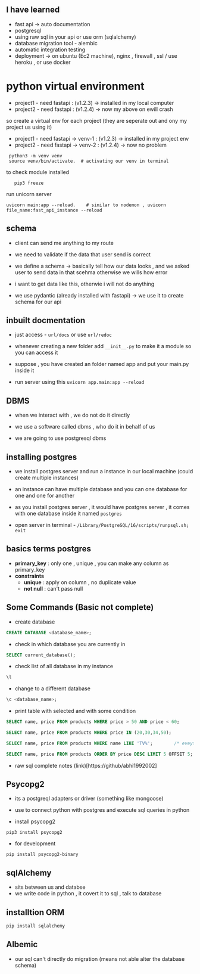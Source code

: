 ## I have learned

- fast api -> auto documentation
- postgresql
- using raw sql in your api or use orm (sqlalchemy)
- database migration tool - alembic
- automatic integration testing
- deployment -> on ubuntu (Ec2 machine), nginx , firewall , ssl / use heroku , or use docker

# python virtual environment

- project1 - need fastapi : (v1.2.3) -> installed in my local computer
- project2 - need fastapi : (v1.2.4) -> now my above on ewill crash

so create a virtual env for each project (they are seperate out and ony my project us using it)

- project1 - need fastapi -> venv-1 : (v1.2.3) -> installed in my project env
- project2 - need fastapi -> venv-2 : (v1.2.4) -> now no problem

```shell
 python3 -m venv venv
 source venv/bin/activate.  # activating our venv in terminal
```

to check module installed

```shell
   pip3 freeze
```

run unicorn server

```shell
uvicorn main:app --reload.    # similar to nodemon , uvicorn file_name:fast_api_instance --reload
```

## schema

- client can send me anything to my route
- we need to validate if the data that user send is correct
- we define a schema -> basically tell how our data looks , and we asked user to send data in that scehma otherwise we wills how error
- i want to get data like this, otherwie i will not do anything

- we use pydantic (already installed with fastapi) -> we use it to create schema for our api

## inbuilt docmentation

- just access - `url/docs` or use `url/redoc`

- whenever creating a new folder add `__init__.py` to make it a module so you can access it
- suppose , you have created an folder named app and put your main.py inside it
- run server using this `uvicorn app.main:app --reload`

## DBMS

- when we interact with , we do not do it directly
- we use a software called dbms , who do it in behalf of us

- we are going to use postgresql dbms

## installing postgres

- we install postgres server and run a instance in our local machine (could create multiple instances)
- an instance can have multiple database and you can one database for one and one for another
- as you install postgres server , it would have postgres server , it comes with one database inside it named `postgres`

- open server in terminal - `/Library/PostgreSQL/16/scripts/runpsql.sh; exit`

## basics terms postgres

- **primary_key** : only one , unique , you can make any column as primary_key
- **constraints**
  - **unique** : apply on column , no duplicate value
  - **not null** : can't pass null

## Some Commands (Basic not complete)

- create database

```sql
CREATE DATABASE <database_name>;
```

- check in which database you are currently in

```sql
SELECT current_database();
```

- check list of all database in my instance

```sql
\l
```

- change to a different database

```sql
\c <database_name>;
```

- print table with selected and with some condition

```sql
SELECT name, price FROM products WHERE price > 50 AND price < 60;

SELECT name, price FROM products WHERE price IN (20,30,34,50);

SELECT name, price FROM products WHERE name LIKE 'TV%';        /* eveything start with tv will print */

SELECT name, price FROM products ORDER BY price DESC LIMIT 5 OFFSET 5;              /* in DESC order on the basis of price , i got five row after leaving first 5 */
```

- raw sql complete notes (link)[https://github/abhi1992002]

## Psycopg2

- its a postgreql adapters or driver (something like mongoose)
- use to connect python with postgres and execute sql queries in python

- install psycopg2

```shell
pip3 install psycopg2
```

- for development

```shell
pip install psycopg2-binary
```

## sqlAlchemy

- sits between us and databse
- we write code in python , it covert it to sql , talk to database

## installtion ORM

```sql
pip install sqlalchemy
```

## Albemic

- our sql can't directly do migration (means not able alter the database schema)
